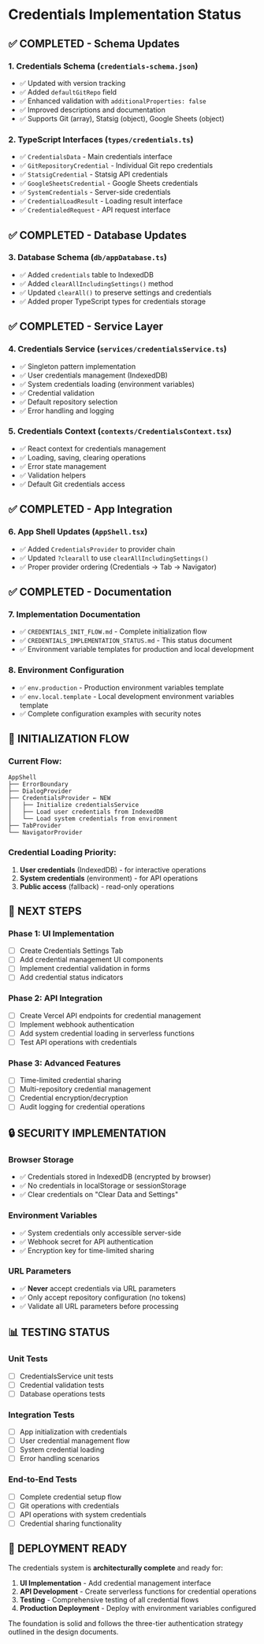 # Credentials Implementation Status

## ✅ **COMPLETED - Schema Updates**

### 1. Credentials Schema (`credentials-schema.json`)
- ✅ Updated with version tracking
- ✅ Added `defaultGitRepo` field
- ✅ Enhanced validation with `additionalProperties: false`
- ✅ Improved descriptions and documentation
- ✅ Supports Git (array), Statsig (object), Google Sheets (object)

### 2. TypeScript Interfaces (`types/credentials.ts`)
- ✅ `CredentialsData` - Main credentials interface
- ✅ `GitRepositoryCredential` - Individual Git repo credentials
- ✅ `StatsigCredential` - Statsig API credentials
- ✅ `GoogleSheetsCredential` - Google Sheets credentials
- ✅ `SystemCredentials` - Server-side credentials
- ✅ `CredentialLoadResult` - Loading result interface
- ✅ `CredentialedRequest` - API request interface

## ✅ **COMPLETED - Database Updates**

### 3. Database Schema (`db/appDatabase.ts`)
- ✅ Added `credentials` table to IndexedDB
- ✅ Added `clearAllIncludingSettings()` method
- ✅ Updated `clearAll()` to preserve settings and credentials
- ✅ Added proper TypeScript types for credentials storage

## ✅ **COMPLETED - Service Layer**

### 4. Credentials Service (`services/credentialsService.ts`)
- ✅ Singleton pattern implementation
- ✅ User credentials management (IndexedDB)
- ✅ System credentials loading (environment variables)
- ✅ Credential validation
- ✅ Default repository selection
- ✅ Error handling and logging

### 5. Credentials Context (`contexts/CredentialsContext.tsx`)
- ✅ React context for credentials management
- ✅ Loading, saving, clearing operations
- ✅ Error state management
- ✅ Validation helpers
- ✅ Default Git credentials access

## ✅ **COMPLETED - App Integration**

### 6. App Shell Updates (`AppShell.tsx`)
- ✅ Added `CredentialsProvider` to provider chain
- ✅ Updated `?clearall` to use `clearAllIncludingSettings()`
- ✅ Proper provider ordering (Credentials → Tab → Navigator)

## ✅ **COMPLETED - Documentation**

### 7. Implementation Documentation
- ✅ `CREDENTIALS_INIT_FLOW.md` - Complete initialization flow
- ✅ `CREDENTIALS_IMPLEMENTATION_STATUS.md` - This status document
- ✅ Environment variable templates for production and local development

### 8. Environment Configuration
- ✅ `env.production` - Production environment variables template
- ✅ `env.local.template` - Local development environment variables template
- ✅ Complete configuration examples with security notes

## 🔄 **INITIALIZATION FLOW**

### Current Flow:
```
AppShell
├── ErrorBoundary
├── DialogProvider
├── CredentialsProvider ← NEW
│   ├── Initialize credentialsService
│   ├── Load user credentials from IndexedDB
│   └── Load system credentials from environment
├── TabProvider
└── NavigatorProvider
```

### Credential Loading Priority:
1. **User credentials** (IndexedDB) - for interactive operations
2. **System credentials** (environment) - for API operations  
3. **Public access** (fallback) - read-only operations

## 🎯 **NEXT STEPS**

### Phase 1: UI Implementation
- [ ] Create Credentials Settings Tab
- [ ] Add credential management UI components
- [ ] Implement credential validation in forms
- [ ] Add credential status indicators

### Phase 2: API Integration
- [ ] Create Vercel API endpoints for credential management
- [ ] Implement webhook authentication
- [ ] Add system credential loading in serverless functions
- [ ] Test API operations with credentials

### Phase 3: Advanced Features
- [ ] Time-limited credential sharing
- [ ] Multi-repository credential management
- [ ] Credential encryption/decryption
- [ ] Audit logging for credential operations

## 🔒 **SECURITY IMPLEMENTATION**

### Browser Storage
- ✅ Credentials stored in IndexedDB (encrypted by browser)
- ✅ No credentials in localStorage or sessionStorage
- ✅ Clear credentials on "Clear Data and Settings"

### Environment Variables
- ✅ System credentials only accessible server-side
- ✅ Webhook secret for API authentication
- ✅ Encryption key for time-limited sharing

### URL Parameters
- ✅ **Never** accept credentials via URL parameters
- ✅ Only accept repository configuration (no tokens)
- ✅ Validate all URL parameters before processing

## 📊 **TESTING STATUS**

### Unit Tests
- [ ] CredentialsService unit tests
- [ ] Credential validation tests
- [ ] Database operations tests

### Integration Tests
- [ ] App initialization with credentials
- [ ] User credential management flow
- [ ] System credential loading
- [ ] Error handling scenarios

### End-to-End Tests
- [ ] Complete credential setup flow
- [ ] Git operations with credentials
- [ ] API operations with system credentials
- [ ] Credential sharing functionality

## 🚀 **DEPLOYMENT READY**

The credentials system is **architecturally complete** and ready for:
1. **UI Implementation** - Add credential management interface
2. **API Development** - Create serverless functions for credential operations
3. **Testing** - Comprehensive testing of all credential flows
4. **Production Deployment** - Deploy with environment variables configured

The foundation is solid and follows the three-tier authentication strategy outlined in the design documents.
